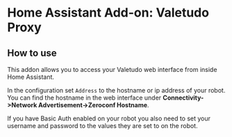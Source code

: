 # Home Assistant Add-on: Valetudo Proxy

## How to use

This addon allows you to access your Valetudo web interface from inside Home Assistant.

In the configuration set `Address` to the hostname or ip address of your robot.
You can find the hostname in the web interface under **Connectivity->Network Advertisement->Zeroconf Hostname**.

If you have Basic Auth enabled on your robot you also need to set your username and password to the values they are set to on the robot.
